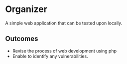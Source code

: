 # Organizer

A simple web application that can be tested upon locally.


## Outcomes
- Revise the process of web development using php
- Enable to identify any vulnerabilities.